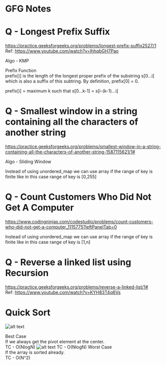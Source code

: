 # GFG Notes

# Q - Longest Prefix Suffix<br/>
https://practice.geeksforgeeks.org/problems/longest-prefix-suffix2527/1<br/>
Ref: https://www.youtube.com/watch?v=lhhqbGH7Pao<br/>

Algo - KMP

Prefix Function<br/> 
prefix[i] is the length of the longest proper prefix of the substring s[0...i] which is also a suffix of this subtring.
By definition, prefix[0] = 0.

prefix[i] = maximum k such that 
s[0...k-1] = s[i-(k-1)...i]

# Q - Smallest window in a string containing all the characters of another string<br/>
https://practice.geeksforgeeks.org/problems/smallest-window-in-a-string-containing-all-the-characters-of-another-string-1587115621/1#<br/>

Algo - Sliding Window

Instead of using unordered_map we can use array if the range of key is finite like in this case range of key is [0,255]

# Q - Count Customers Who Did Not Get A Computer<br/>
https://www.codingninjas.com/codestudio/problems/count-customers-who-did-not-get-a-computer_1115775?leftPanelTab=0<br/>

Instead of using unordered_map we can use array if the range of key is finite like in this case range of key is [1,n]

# Q - Reverse a linked list using Recursion<br/>
https://practice.geeksforgeeks.org/problems/reverse-a-linked-list/1#<br/>
Ref: https://www.youtube.com/watch?v=KYH83T4q6Vs

# Quick Sort
![alt text](https://github.com/anirudhkgupta222/GFG/blob/main/Screenshot%202021-09-27%20202523.jpg?raw=true)

Best Case<br/>
If we always get the pivot element at the center.<br/>
TC - O(NlogN)
![alt text](https://github.com/anirudhkgupta222/GFG/blob/main/Screenshot%202021-09-27%20203800.jpg?raw=true)
TC - O(NlogN)
Worst Case<br/>
If the array is sorted already.<br/>
TC - O(N^2)

